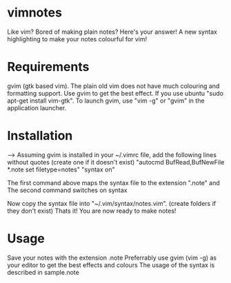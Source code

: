 vimnotes
========

Like vim? Bored of making plain notes? 
Here's your answer! A new syntax highlighting to make your notes colourful for vim!


Requirements
============
gvim (gtk based vim). The plain old vim does not have much colouring and formatting support. Use gvim to get the best effect. If you use ubuntu "sudo apt-get install vim-gtk". To launch gvim, use "vim -g" or "gvim" in the application launcher.


Installation
============
--> Assuming gvim is installed
in your ~/.vimrc file, add the following lines without quotes (create one if it doesn't exist)
"autocmd BufRead,BufNewFile \*.note set filetype=notes"
"syntax on"

The first command above maps the syntax file to the extension ".note" and
The second command switches on syntax

Now copy the syntax file into "~/.vim/syntax/notes.vim". (create folders if they don't exist)
Thats it! You are now ready to make notes!

Usage
=====

Save your notes with the extension .note
Preferrably use gvim (vim -g) as your editor to get the best effects and colours
The usage of the syntax is described in sample.note
